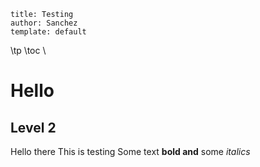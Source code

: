 ```
title: Testing
author: Sanchez
template: default
```
\tp
\toc
\
# Hello
## Level 2
Hello there
This is testing
Some text **bold and** some *italics*
